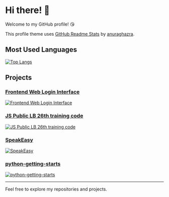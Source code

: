 # Hi there!  👋

Welcome to my GitHub profile! 😘 

This profile theme uses [GitHub Readme Stats](https://github.com/anuraghazra/github-readme-stats) by [anuraghazra](https://github.com/anuraghazra).

## Most Used Languages

[![Top Langs](https://github-readme-stats.vercel.app/api/top-langs/?username=chronoscop)]()
## Projects

### [Frontend Web Login Interface](https://github.com/chronoscop/Frontend-Web-Login-Interface)
[![Frontend Web Login Interface](https://github-readme-stats.vercel.app/api/pin/?username=chronoscop&repo=Frontend-Web-Login-Interface)](https://github.com/chronoscop/Frontend-Web-Login-Interface)

### [JS Public LB 26th training code](https://github.com/chronoscop/JS-Public-LB-26th-training-code)
[![JS Public LB 26th training code](https://github-readme-stats.vercel.app/api/pin/?username=chronoscop&repo=JS-Public-LB-26th-training-code)](https://github.com/chronoscop/JS-Public-LB-26th-training-code)

### [SpeakEasy](https://github.com/chronoscop/SpeakEasy)
[![SpeakEasy](https://github-readme-stats.vercel.app/api/pin/?username=chronoscop&repo=SpeakEasy)](https://github.com/chronoscop/SpeakEasy)

### [python-getting-starts](https://github.com/chronoscop/python-getting-starts)

[![python-getting-starts](https://github-readme-stats.vercel.app/api/pin/?username=chronoscop&repo=python-getting-starts)](https://github.com/chronoscop/python-getting-starts)

-------

Feel free to explore my repositories and projects. 


